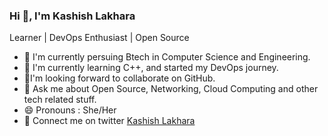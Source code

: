 ### Hi 👋, I'm Kashish Lakhara
Learner | DevOps Enthusiast | Open Source
- 🔭 I'm currently persuing Btech in Computer Science and Engineering.
- 🌱 I'm currently learning C++, and started my DevOps journey.
- 👯I'm looking forward to collaborate on GitHub.
- 💬 Ask me about Open Source, Networking, Cloud Computing and other tech related stuff.
- 😄 Pronouns : She/Her
- 🤝 Connect me on twitter <a href = "https://twitter.com/kashishtwts?t=UTCkS_fS7PPGYgmLGk8r7w&s=09">Kashish Lakhara</a>
      
<!--
**KashishLakhara/KashishLakhara** is a ✨ _special_ ✨ repository because its `README.md` (this file) appears on your GitHub profile.

Here are some ideas to get you started:

- 🔭 I’m currently working on ...
- 🌱 I’m currently learning ...
- 👯 I’m looking to collaborate on ...
- 🤔 I’m looking for help with ...
- 💬 Ask me about ...
- 📫 How to reach me: ...
- 😄 Pronouns: ...
- ⚡ Fun fact: ...
-->
